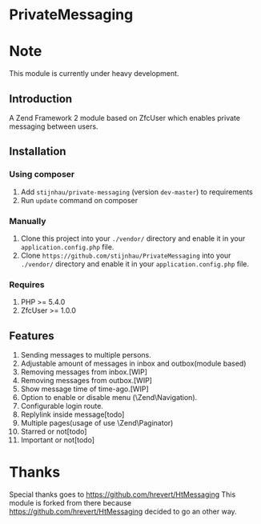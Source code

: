 PrivateMessaging
================

# Note
This module is currently under heavy development.

## Introduction

A Zend Framework 2 module based on ZfcUser which enables private messaging between users.

## Installation

### Using composer

1. Add `stijnhau/private-messaging` (version `dev-master`) to requirements
2. Run `update` command on composer

### Manually

1. Clone this project into your `./vendor/` directory and enable it in your
   `application.config.php` file.
2. Clone `https://github.com/stijnhau/PrivateMessaging` into your `./vendor/` directory and enable it in your
   `application.config.php` file.

### Requires

1. PHP >= 5.4.0
2. ZfcUser >= 1.0.0

## Features
1. Sending messages to multiple persons.
2. Adjustable amount of messages in inbox and outbox(module based)
3. Removing messages from inbox.[WIP]
4. Removing messages from outbox.[WIP]
5. Show message time of time-ago.[WIP]
6. Option to enable or disable menu (\Zend\Navigation).
7. Configurable login route.
8. Replylink inside message[todo]
9. Multiple pages(usage of use \Zend\Paginator)
10. Starred or not[todo]
11. Important or not[todo]

# Thanks
Special thanks goes to https://github.com/hrevert/HtMessaging
This module is forked from there because https://github.com/hrevert/HtMessaging decided to go an other way.